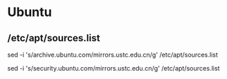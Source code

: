 # Ubuntu

## /etc/apt/sources.list
sed -i 's/archive.ubuntu.com/mirrors.ustc.edu.cn/g' /etc/apt/sources.list

sed -i 's/security.ubuntu.com/mirrors.ustc.edu.cn/g' /etc/apt/sources.list